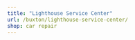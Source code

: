 ```yaml
---
title: "Lighthouse Service Center"
url: /buxton/lighthouse-service-center/
shop: car repair
---
```

